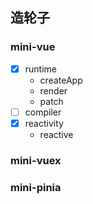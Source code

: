 ## 造轮子
### mini-vue
- [x] runtime
    - createApp
    - render
    - patch
- [ ] compiler
- [x] reactivity
    - reactive


### mini-vuex

### mini-pinia
